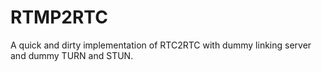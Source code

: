 # RTMP2RTC
A quick and dirty implementation of RTC2RTC with dummy linking server and dummy TURN and STUN.
